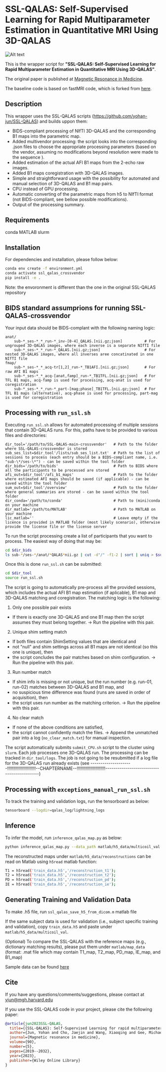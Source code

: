 # SSL-QALAS: Self-Supervised Learning for Rapid Multiparameter Estimation in Quantitative MRI Using 3D-QALAS

![Alt text](figure/SSL-QALAS.jpg?raw=true "SSL-QALAS")


This is the wrapper script for **"SSL-QALAS: Self-Supervised Learning for Rapid Multiparameter Estimation in Quantitative MRI Using 3D-QALAS"**.

The original paper is published at [Magnetic Resonance in Medicine](https://doi.org/10.1002/mrm.29786).

The baseline code is based on fastMRI code, which is forked from [here](https://github.com/facebookresearch/fastMRI).

## Description
This wrapper uses the SSL-QALAS scripts (https://github.com/yohan-jun/SSL-QALAS) and builds uppon them:
  - BIDS-compliant processing of NIfTI 3D-QALAS and the corresponding B1 maps into the parametric map.
  - Added multivendor processing: the script looks into the corresponding .json files to choose the appropriate processing parameters (based on the vendor, assuming no modifications beyond resolution were made to the sequence ).
  - Added estimation of the actual AFI B1 maps from the 2-echo raw images.
  - Added B1 maps coregistration with 3D-QALAS images.
  - Simple and straightforward usage with the possibility for automated and manual selection of 3D-QALAS and B1 map pairs.
  - CPU instead of GPU processing.
  - Automatic converting of the parametric maps from h5 to NIfTI format (not BIDS-compliant, see bellow possible modifications).
  - Output of the processing summary.

## Requirements
conda
MATLAB
slurm

## Installation
For dependencies and installation, please follow below:

```bash
conda env create -f environment.yml
conda activate ssl_qalas_crossvendor
pip install -e .
```

Note: the envoronment is different than the one in the original SSL-QALAS repository 

## BIDS standard assumprions for running SSL-QALAS-crossvendor
Your input data should be BIDS-complant with the following naming logic:

```
anat/
    sub-*_ses-*_*_run-*_inv-[0-4]_QALAS.[nii.gz;json]          # For ungrouped 3D-QALAS images, where each inverse is a separate NIfTI file
    sub-*_ses-*_*_run-*_QALAS.[nii.gz;json]                    # For nested 3D-QALAS images, where all inverses aree concatinated in one NIfTI file
fmap/
    sub-*_ses-*_*_acq-tr[1,2]_run-*_TB1AFI.[nii.gz;json]       # For raw AFI B1 maps
    sub-*_ses-*_*_acq-[anat,famp]_run-*_TB1TFL.[nii.gz;json]   # For TFL B1 maps, acq-famp is used for processing, acq-anat is used for coregistration
    sub-*_ses-*_*_run-*_part-[mag;phase]_TB1TFL.[nii.gz;json]  # For TFL B1 maps (alternative), acq-phase is used for processing, part-mag is used for coregistration
```

## Processing with `run_ssl.sh`
Executing `run_ssl.sh` allows for automated processing of multiple sessions that contain 3D-QALAS runs. For this, paths have to be provided to various files and directories:

```
dir_tool='/path/to/SSL-QALAS-main-crossvendor'   # Path to the folder where SSL-QALAS-crossvendor is stored
sub_ses_list=$dir_tool'/lists/sub_ses_list.txt'  # Path to the list of sessions to process (each entry should be a BIDS-compliant name, i.e. "sub-\*/ses-\*") - can be saved within the tool folder
dir_bids='/path/to/bids'                         # Path to BIDS where all the participants to be processed are stored
afi_out=$dir_tool'/afi_b1_maps'                  # Path to the folder where estimated AFI maps should be saved (if applicable) - can be saved within the tool folder
sum_out=$dir_tool'/overview'                     # Path to the folder where general summaries are stored - can be saved within the tool folder
dir_conda='/path/to/conda'                       # Path to (mini)conda on your machine
dir_matlab='/path/to/MATLAB'                     # Path to MATLAB on your machine
lic_matlab=''                                    # Leave empty if the licence is provided in MATLAB folder (most likely scenario), otherwise provide the license file or the license server
```

To run the script processing create a list of participants that you want to process. The easiest way of doing that may be:
```bash
cd $dir_bids
ls sub-*/ses-*/anat/*QALAS*nii.gz | cut -d"/" -f1-2 | sort | uniq > $sub_ses_list
```

Once this is done `run_ssl.sh` can be submitted:
```bash
cd $dir_tool
source run_ssl.sh
```

The script is going to automatically pre-process all the provided sessions, which includes the actual AFI B1 map estimation (if aplicable), B1 map and 3D-QALAS matching and coregistration. The matching logic is the following:
1) Only one possible pair exists
  - If there is exactly one 3D-QALAS and one B1 map then the script assumes they must belong together.
    → Run the pipeline with this pair.
2) Unique shim setting match
  - If both files contain ShimSetting values that are identical and
  - not "null" and shim settings across all B1 maps are not identical (so this one is unique), then
  - the script concludes the pair matches based on shim configuration.
    → Run the pipeline with this pair.
3) Run number match
  - If shim info is missing or not unique, but the run number (e.g. run-01, run-02) matches between 3D-QALAS and B1 map, and
  - no suspicious time difference was found (runs are saved in order of acquisition), then
  - the script uses run number as the matching criterion.
    → Run the pipeline with this pair.
4) No clear match
  - If none of the above conditions are satisfied,
  - the script cannot confidently match the files.
    → Append the unmatched pair into a log (`no_clear_match.txt`) for manual inspection.

The script automatically submits `submit_CPU.sh` script to the cluster using `slurm`. Each job processes one 3D-QALAS run. The processing can be tracked in `dir_tool/logs`. The job is not going to be resubmitted if a log file for the 3D-QALAS run already exists (see ---------------------!!!!!!!!!!!!!!!!!!!!!!!--CHAPTERNAME--!!!!!!!!!!!!!!!!!!!!!!!--------------------------------------------)

## Processing with `exceptions_manual_run_ssl.sh`
To track the training and validation logs, run the tensorboard as below:

```bash
tensorboard --logdir=qalas_log/lightning_logs
```

## Inference
To infer the model, run `inference_qalas_map.py` as below:

```bash
python inference_qalas_map.py --data_path matlab/h5_data/multicoil_val --state_dict_file qalas_log/checkpoints/epoch=XXX-step=XXXX.ckpt --output_path matlab/h5_data
```

The reconstructed maps under `matlab/h5_data/reconstructions` can be read on Matlab using `h5read` matlab function:

```bash
T1 = h5read('train_data.h5','/reconstruction_t1');
T2 = h5read('train_data.h5','/reconstruction_t2');
PD = h5read('train_data.h5','/reconstruction_pd');
IE = h5read('train_data.h5','/reconstruction_ie');
```

## Generating Training and Validation Data
To make .h5 file, run `ssl_qalas_save_h5_from_dicom.m` matlab file

If the same subject data is used for validation (i.e., subject specific training and validation), copy `train_data.h5` and paste under `matlab/h5_data/multicoil_val`.

(Optional) To compare the SSL-QALAS with the reference maps (e.g., dictionary matching results), please put them under `matlab/map_data` (format: .mat file which may contain T1_map, T2_map, PD_map, IE_map, and B1_map)

Sample data can be found [here](https://www.dropbox.com/scl/fo/0lqsttrqavmfxgq32ptkd/h?rlkey=z6f2cnt3243b7us0izac79zj6&dl=0)

## Cite
If you have any questions/comments/suggestions, please contact at yjun@mgh.harvard.edu

If you use the SSL-QALAS code in your project, please cite the following paper:

```BibTeX
@article{jun2023SSL-QALAS,
  title={{SSL-QALAS}: Self-Supervised Learning for rapid multiparameter estimation in quantitative {MRI} using {3D-QALAS}},
  author={Jun, Yohan and Cho, Jaejin and Wang, Xiaoqing and Gee, Michael and Grant, P. Ellen and Bilgic, Berkin and Gagoski, Borjan},
  journal={Magnetic resonance in medicine},
  volume={90},
  number={5},
  pages={2019--2032},
  year={2023},
  publisher={Wiley Online Library}
}
```
